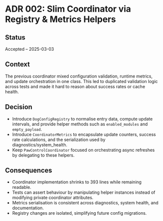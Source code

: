 # ADR 002: Slim Coordinator via Registry & Metrics Helpers

## Status
Accepted – 2025-03-03

## Context

The previous coordinator mixed configuration validation, runtime metrics,
and update orchestration in one class. This led to duplicated validation logic
across tests and made it hard to reason about success rates or cache health.

## Decision

- Introduce `DogConfigRegistry` to normalise entry data, compute update
  intervals, and provide helper methods such as `enabled_modules` and
  `empty_payload`.
- Introduce `CoordinatorMetrics` to encapsulate update counters, success rate
  calculations, and the serialization used by diagnostics/system_health.
- Keep `PawControlCoordinator` focused on orchestrating async refreshes by
  delegating to these helpers.

## Consequences

- Coordinator implementation shrinks to 393 lines while remaining readable.
- Tests can assert behaviour by manipulating helper instances instead of
  modifying private coordinator attributes.
- Metrics serialisation is consistent across diagnostics, system health, and
  documentation.
- Registry changes are isolated, simplifying future config migrations.
